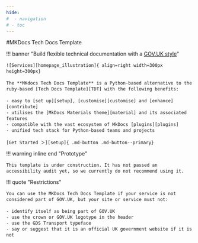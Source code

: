 ```yaml
---
hide:
#  - navigation
# - toc
---
```


<style>
  .md-main__inner {
    margin-top: 0px;
  }

  .md-content__button {
    display: none;
  }
</style>

#MKDocs Tech Docs Template

!!! banner "Build flexible technical documentation with a [GOV.UK style][gov.ukStyle]"

    ![Services][homepage_illustration]{ align=right width=300px height=300px}

    The **MKdocs Tech Docs Template** is a Python-based alternative to the ruby-based [Tech Docs Template][TDT] with the following benefits:

    - easy to [set up][setup], [customise][customise] and [enhance][contribute]
    - utilises the [MkDocs Materials theme][material] and its associated features
    - compatible with the vast ecosystem of MkDocs [plugins][plugins]
    - unified tech stack for Python-based teams and projects

    [Get Started ＞][setup]{ .md-button .md-button--primary}

!!! warning inline end "Prototype"

    This template is under construction. It has not passed an accessibility audit yet, so we currently do not recommend using it.

!!! quote "Restrictions"

    You can use the MKDocs Tech Docs Template if your service is not considered part of GOV.UK, but your site or service must not:

    - identify itself as being part of GOV.UK
    - use the crown or GOV.UK logotype in the header
    - use the GDS Transport typeface
    - say or suggest that it is an official UK government website if it is not

<br>

[gov.ukStyle]: https://design-system.service.gov.uk/
[homepage_illustration]: homepage-illustration.svg
[TDT]: https://github.com/alphagov/tech-docs-template
[setup]: ./setup/
[customise]: ./setup/customise.md
[contribute]: ./setup/contribute.md
[material]: https://squidfunk.github.io/mkdocs-material/
[plugins]: plugins/
